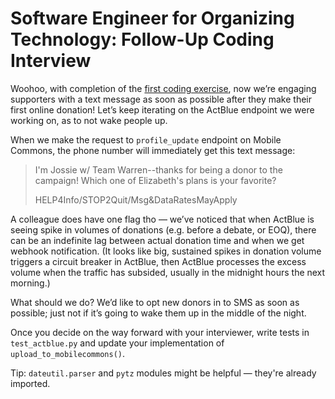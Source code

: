 # Software Engineer for Organizing Technology: Follow-Up Coding Interview

Woohoo, with completion of the [first coding exercise](https://github.com/Elizabeth-Warren/exercise-toes/blob/master/coding_exercise_documentation.md), now we’re engaging supporters with a text message as soon as possible after they make their first online donation! Let’s keep iterating on the ActBlue endpoint we were working on, as to not wake people up.

When we make the request to `profile_update` endpoint on Mobile Commons, the phone number will immediately get this text message:

> I'm Jossie w/ Team Warren--thanks for being a donor to the campaign! Which one of Elizabeth's plans is your favorite?
>
> HELP4Info/STOP2Quit/Msg&DataRatesMayApply

A colleague does have one flag tho — we’ve noticed that when ActBlue is seeing spike in volumes of donations (e.g. before a debate, or EOQ), there can be an indefinite lag between actual donation time and when we get webhook notification. (It looks like big, sustained spikes in donation volume triggers a circuit breaker in ActBlue, then ActBlue processes the excess volume when the traffic has subsided, usually in the midnight hours the next morning.)

What should we do? We’d like to opt new donors in to SMS as soon as possible; just not if it’s going to wake them up in the middle of the night.

Once you decide on the way forward with your interviewer, write tests in `test_actblue.py` and update your implementation of `upload_to_mobilecommons()`.

Tip: `dateutil.parser` and `pytz` modules might be helpful — they're already imported.

